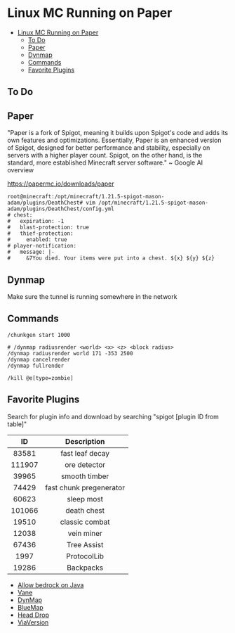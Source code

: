 # Linux MC Running on Paper

- [Linux MC Running on Paper](#linux-mc-running-on-paper)
  - [To Do](#to-do)
  - [Paper](#paper)
  - [Dynmap](#dynmap)
  - [Commands](#commands)
  - [Favorite Plugins](#favorite-plugins)

## To Do

## Paper

"Paper is a fork of Spigot, meaning it builds upon Spigot's code and adds its own features and optimizations. Essentially, Paper is an enhanced version of Spigot, designed for better performance and stability, especially on servers with a higher player count. Spigot, on the other hand, is the standard, more established Minecraft server software." ~ Google AI overview

<https://papermc.io/downloads/paper>

```shell
root@minecraft:/opt/minecraft/1.21.5-spigot-mason-adam/plugins/DeathChest# vim /opt/minecraft/1.21.5-spigot-mason-adam/plugins/DeathChest/config.yml
# chest:
#   expiration: -1
#   blast-protection: true
#   thief-protection:
#     enabled: true
# player-notification:
#   message: |-
#     &7You died. Your items were put into a chest. ${x} ${y} ${z}

```

## Dynmap

Make sure the tunnel is running somewhere in the network

## Commands

```terminal
/chunkgen start 1000

# /dynmap radiusrender <world> <x> <z> <block radius>
/dynmap radiusrender world 171 -353 2500
/dynmap cancelrender
/dynmap fullrender

/kill @e[type=zombie]
```

## Favorite Plugins

Search for plugin info and download by searching "spigot [plugin ID from table]"

|   ID   |       Description       |
| :----: | :---------------------: |
| 83581  |     fast leaf decay     |
| 111907 |      ore detector       |
| 39965  |      smooth timber      |
| 74429  | fast chunk pregenerator |
| 60623  |       sleep most        |
| 101066 |       death chest       |
| 19510  |     classic combat      |
| 12038  |       vein miner        |
| 67436  |       Tree Assist       |
|  1997  |       ProtocolLib       |
| 19286  |        Backpacks        |

- [Allow bedrock on Java](https://geysermc.org/)
- [Vane](https://oddlama.github.io/vane/)
- [DynMap](https://github.com/webbukkit/dynmap)
- [BlueMap](https://github.com/BlueMap-Minecraft/BlueMap)
- [Head Drop](https://modrinth.com/plugin/headdrop?version=1.21.5&loader=paper)
- [ViaVersion](https://hangar.papermc.io/ViaVersion/ViaVersion)
